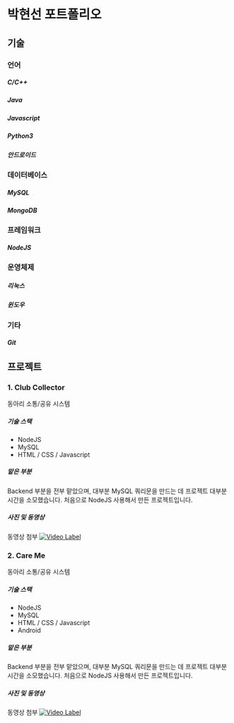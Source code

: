 # 박현선 포트폴리오

## 기술


### 언어

##### C/C++
##### Java
##### Javascript
##### Python3
##### 안드로이드

### 데이터베이스

##### MySQL
##### MongoDB

### 프레임워크


##### NodeJS 

### 운영체제

##### 리눅스
##### 윈도우

### 기타

##### Git


## 프로젝트

### 1. Club Collector
 
동아리 소통/공유 시스템

##### 기술 스택

- NodeJS
- MySQL
- HTML / CSS / Javascript

##### 맡은 부분

Backend 부분을 전부 맡았으며, 대부분 MySQL 쿼리문을 만드는 데 프로젝트 대부분 시간을 소모했습니다. 처음으로 NodeJS 사용해서 만든 프로젝트입니다.

##### 사진 및 동영상
동영상 첨부
[![Video Label](https://i.ytimg.com/vi/vHOHErQ6mBA/hqdefault.jpg)](https://youtu.be/vHOHErQ6mBA) 

### 2. Care Me
 
동아리 소통/공유 시스템

##### 기술 스택

- NodeJS
- MySQL
- HTML / CSS / Javascript
- Android

##### 맡은 부분

Backend 부분을 전부 맡았으며, 대부분 MySQL 쿼리문을 만드는 데 프로젝트 대부분 시간을 소모했습니다. 처음으로 NodeJS 사용해서 만든 프로젝트입니다.

##### 사진 및 동영상
동영상 첨부
[![Video Label](https://i.ytimg.com/vi/vHOHErQ6mBA/hqdefault.jpg)](https://youtu.be/vHOHErQ6mBA) 